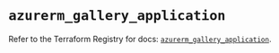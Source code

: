 # `azurerm_gallery_application`

Refer to the Terraform Registry for docs: [`azurerm_gallery_application`](https://registry.terraform.io/providers/hashicorp/azurerm/3.105.0/docs/resources/gallery_application).
